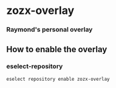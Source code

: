 # zozx-overlay
### Raymond's personal overlay
## How to enable the overlay
### eselect-repository
`eselect repository enable zozx-overlay`
